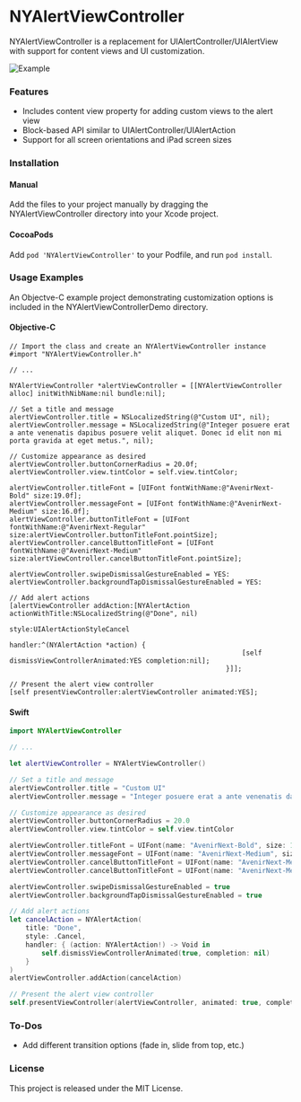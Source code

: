 # NYAlertViewController

NYAlertViewController is a replacement for UIAlertController/UIAlertView with support for content views and UI customization.

![Example](https://github.com/nealyoung/NYAlertViewController/raw/master/header.png)

### Features
* Includes content view property for adding custom views to the alert view
* Block-based API similar to UIAlertController/UIAlertAction
* Support for all screen orientations and iPad screen sizes

### Installation
#### Manual
Add the files to your project manually by dragging the NYAlertViewController directory into your Xcode project.

#### CocoaPods
Add `pod 'NYAlertViewController'` to your Podfile, and run `pod install`.

### Usage Examples
An Objectve-C example project demonstrating customization options is included in the NYAlertViewControllerDemo directory.

#### Objective-C

```objc
// Import the class and create an NYAlertViewController instance
#import "NYAlertViewController.h"

// ...

NYAlertViewController *alertViewController = [[NYAlertViewController alloc] initWithNibName:nil bundle:nil];

// Set a title and message
alertViewController.title = NSLocalizedString(@"Custom UI", nil);
alertViewController.message = NSLocalizedString(@"Integer posuere erat a ante venenatis dapibus posuere velit aliquet. Donec id elit non mi porta gravida at eget metus.", nil);

// Customize appearance as desired
alertViewController.buttonCornerRadius = 20.0f;
alertViewController.view.tintColor = self.view.tintColor;

alertViewController.titleFont = [UIFont fontWithName:@"AvenirNext-Bold" size:19.0f];
alertViewController.messageFont = [UIFont fontWithName:@"AvenirNext-Medium" size:16.0f];
alertViewController.buttonTitleFont = [UIFont fontWithName:@"AvenirNext-Regular" size:alertViewController.buttonTitleFont.pointSize];
alertViewController.cancelButtonTitleFont = [UIFont fontWithName:@"AvenirNext-Medium" size:alertViewController.cancelButtonTitleFont.pointSize];

alertViewController.swipeDismissalGestureEnabled = YES:
alertViewController.backgroundTapDismissalGestureEnabled = YES:

// Add alert actions
[alertViewController addAction:[NYAlertAction actionWithTitle:NSLocalizedString(@"Done", nil)
                                                        style:UIAlertActionStyleCancel
                                                      handler:^(NYAlertAction *action) {
                                                          [self dismissViewControllerAnimated:YES completion:nil];
                                                      }]];

// Present the alert view controller
[self presentViewController:alertViewController animated:YES];
```

#### Swift

```swift
import NYAlertViewController

// ...

let alertViewController = NYAlertViewController()

// Set a title and message
alertViewController.title = "Custom UI"
alertViewController.message = "Integer posuere erat a ante venenatis dapibus posuere velit aliquet. Donec id elit non mi porta gravida at eget metus."

// Customize appearance as desired
alertViewController.buttonCornerRadius = 20.0
alertViewController.view.tintColor = self.view.tintColor

alertViewController.titleFont = UIFont(name: "AvenirNext-Bold", size: 19.0)
alertViewController.messageFont = UIFont(name: "AvenirNext-Medium", size: 16.0)
alertViewController.cancelButtonTitleFont = UIFont(name: "AvenirNext-Medium", size: 16.0)
alertViewController.cancelButtonTitleFont = UIFont(name: "AvenirNext-Medium", size: 16.0)

alertViewController.swipeDismissalGestureEnabled = true
alertViewController.backgroundTapDismissalGestureEnabled = true

// Add alert actions
let cancelAction = NYAlertAction(
    title: "Done",
    style: .Cancel,
    handler: { (action: NYAlertAction!) -> Void in
        self.dismissViewControllerAnimated(true, completion: nil)
    }
)
alertViewController.addAction(cancelAction)

// Present the alert view controller
self.presentViewController(alertViewController, animated: true, completion: nil)
```

### To-Dos
* Add different transition options (fade in, slide from top, etc.)

### License
This project is released under the MIT License.
